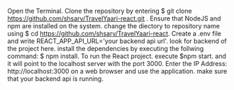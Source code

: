 Open the Terminal.
Clone the repository by entering $ git clone https://github.com/shsarv/TravelYaari-react.git .
Ensure that NodeJS and npm are installed on the system.
change the diectory to repository name using $ cd https://github.com/shsarv/TravelYaari-react.
Create a .env file and write REACT_APP_API_URL='your backend api url'. look for backend of the project here.
install the dependencies by executing the follwing command: $ npm install.
To run the React project. execute $npm start. and it will point to the localhost server with the port 3000.
Enter the IP Address: http://localhost:3000 on a web browser and use the application. make sure that your backend api is running.
